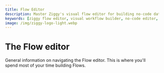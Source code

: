 ```yaml
---
title: Flow Editor
description: Master Ziggy's visual flow editor for building no-code data workflows. Complete guide to the drag-and-drop interface and flow design tools.
keywords: [ziggy flow editor, visual workflow builder, no-code editor, flow design, drag and drop]
image: /img/ziggy-logo-light.webp
---
```


# The Flow editor

General information on navigating the Flow editor. 
This is where you'll spend most of your time building Flows.

